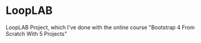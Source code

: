 # LoopLAB
LoopLAB Project, which I've done with the online course "Bootstrap 4 From Scratch With 5 Projects"
